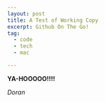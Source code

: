 ```yaml
---
layout: post
title: A Test of Working Copy
excerpt: Github On The Go!
tag:
  - code
  - tech
  - mac

---
```


**YA-HOOOOO!!!!**


*Doran*
